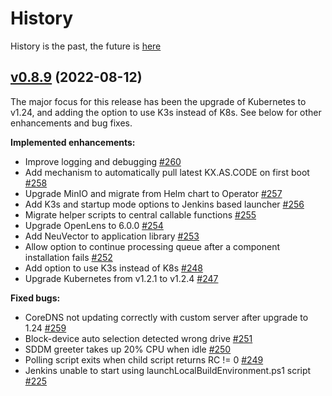 # History

History is the past, the future is [here](https://accenture.github.io/kx.as.code/Overview/Future-Roadmap/) 
## [v0.8.9](https://github.com/Accenture/kx.as.code/releases/tag/v0.8.9) (2022-08-12)
The major focus for this release has been the upgrade of Kubernetes to v1.24, and adding the option to use K3s instead of K8s. See below for other enhancements and bug fixes.

**Implemented enhancements:**

- Improve logging and debugging [\#260](https://github.com/Accenture/kx.as.code/issues/260)
- Add mechanism to automatically pull latest KX.AS.CODE on first boot [\#258](https://github.com/Accenture/kx.as.code/issues/258)
- Upgrade MinIO and migrate from Helm chart to Operator [\#257](https://github.com/Accenture/kx.as.code/issues/257)
- Add K3s and startup mode options to Jenkins based launcher [\#256](https://github.com/Accenture/kx.as.code/issues/256)
- Migrate helper scripts to central callable functions [\#255](https://github.com/Accenture/kx.as.code/issues/255)
- Upgrade OpenLens to 6.0.0 [\#254](https://github.com/Accenture/kx.as.code/issues/254)
- Add NeuVector to application library [\#253](https://github.com/Accenture/kx.as.code/issues/253)
- Allow option to continue processing queue after a component installation fails [\#252](https://github.com/Accenture/kx.as.code/issues/252)
- Add option to use K3s instead of K8s [\#248](https://github.com/Accenture/kx.as.code/issues/248)
- Upgrade Kubernetes from v1.2.1 to v1.2.4 [\#247](https://github.com/Accenture/kx.as.code/issues/247)

**Fixed bugs:**

- CoreDNS not updating correctly with custom server after upgrade to 1.24 [\#259](https://github.com/Accenture/kx.as.code/issues/259)
- Block-device auto selection detected wrong drive [\#251](https://github.com/Accenture/kx.as.code/issues/251)
- SDDM greeter takes up 20% CPU when idle [\#250](https://github.com/Accenture/kx.as.code/issues/250)
- Polling script exits when child script returns RC != 0 [\#249](https://github.com/Accenture/kx.as.code/issues/249)
- Jenkins unable to start using launchLocalBuildEnvironment.ps1 script [\#225](https://github.com/Accenture/kx.as.code/issues/225) 
